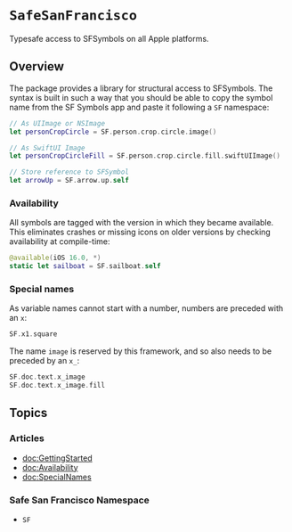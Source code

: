 # ``SafeSanFrancisco``

Typesafe access to SFSymbols on all Apple platforms.

## Overview

The package provides a library for structural access to SFSymbols. The syntax is built in such a way that you should be able to copy the symbol name from the SF Symbols app and paste it following a `SF` namespace:

```swift
// As UIImage or NSImage
let personCropCircle = SF.person.crop.circle.image()

// As SwiftUI Image
let personCropCircleFill = SF.person.crop.circle.fill.swiftUIImage()

// Store reference to SFSymbol 
let arrowUp = SF.arrow.up.self
```

### Availability

All symbols are tagged with the version in which they became available. This eliminates crashes or missing icons on older versions by checking availability at compile-time:

```swift
@available(iOS 16.0, *)
static let sailboat = SF.sailboat.self
```


### Special names

As variable names cannot start with a number, numbers are preceded with an `x`:
```swift 
SF.x1.square
```

The name `image` is reserved by this framework, and so also needs to be preceded by an `x_`:
```swift
SF.doc.text.x_image
SF.doc.text.x_image.fill
```

## Topics

### Articles
- <doc:GettingStarted>
- <doc:Availability>
- <doc:SpecialNames>

### Safe San Francisco Namespace
- ``SF``
